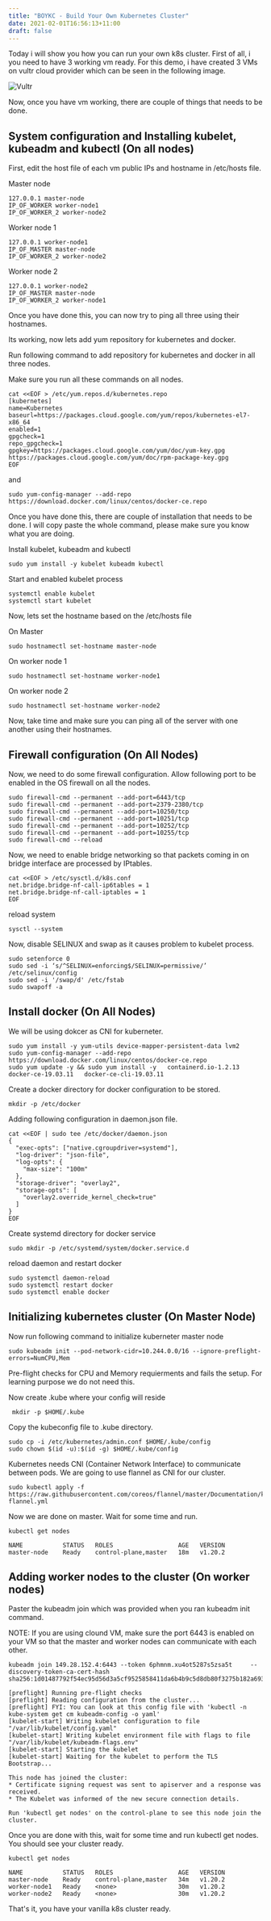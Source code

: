```yaml
---
title: "BOYKC - Build Your Own Kubernetes Cluster"
date: 2021-02-01T16:56:13+11:00
draft: false
---
```


Today i will show you how you can run your own k8s cluster. First of all, i you need to have 3 working vm ready. For this demo, i have created 3 VMs on vultr cloud provider which can be seen in the following image.

![Vultr](/img/vultr-ym.png)

Now, once you have vm working, there are couple of things that needs to be done.

## System configuration  and Installing kubelet, kubeadm and kubectl (On all nodes)

First, edit the host file of each vm public IPs and hostname in /etc/hosts file.


Master node
```
127.0.0.1 master-node
IP_OF_WORKER worker-node1
IP_OF_WORKER_2 worker-node2
```

Worker node 1
```
127.0.0.1 worker-node1
IP_OF_MASTER master-node
IP_OF_WORKER_2 worker-node2
```

Worker node 2
```
127.0.0.1 worker-node2
IP_OF_MASTER master-node
IP_OF_WORKER_2 worker-node1
```

Once you have done this, you can now try to ping all three using their hostnames.

Its working, now lets add yum repository for kubernetes and docker.

Run following command to add repository for kubernetes and docker in all three nodes.

Make sure you run all these commands on all nodes.
```
cat <<EOF > /etc/yum.repos.d/kubernetes.repo
[kubernetes]
name=Kubernetes
baseurl=https://packages.cloud.google.com/yum/repos/kubernetes-el7-x86_64
enabled=1
gpgcheck=1
repo_gpgcheck=1
gpgkey=https://packages.cloud.google.com/yum/doc/yum-key.gpg https://packages.cloud.google.com/yum/doc/rpm-package-key.gpg
EOF
```

and 

```
sudo yum-config-manager --add-repo   https://download.docker.com/linux/centos/docker-ce.repo
```

Once you have done this, there are couple of installation that needs to be done. I will copy paste the whole command, please make sure you know what you are doing. 

Install kubelet, kubeadm and kubectl 
```
sudo yum install -y kubelet kubeadm kubectl
```

Start and enabled kubelet process
```
systemctl enable kubelet
systemctl start kubelet
```

Now, lets set the hostname based on the /etc/hosts file

On Master
```
sudo hostnamectl set-hostname master-node
```

On worker node 1
```
sudo hostnamectl set-hostname worker-node1
```

On worker node 2
```
sudo hostnamectl set-hostname worker-node2
```

Now, take time and make sure you can ping all of the server with one another using their hostnames.

## Firewall configuration (On All Nodes)

Now, we need to do some firewall configuration. Allow following port to be enabled in the OS firewall on all the nodes.
```
sudo firewall-cmd --permanent --add-port=6443/tcp
sudo firewall-cmd --permanent --add-port=2379-2380/tcp
sudo firewall-cmd --permanent --add-port=10250/tcp
sudo firewall-cmd --permanent --add-port=10251/tcp
sudo firewall-cmd --permanent --add-port=10252/tcp
sudo firewall-cmd --permanent --add-port=10255/tcp
sudo firewall-cmd --reload
```

Now, we need to enable bridge networking so that packets coming in on bridge interface are processed by IPtables.
```
cat <<EOF > /etc/sysctl.d/k8s.conf
net.bridge.bridge-nf-call-ip6tables = 1
net.bridge.bridge-nf-call-iptables = 1
EOF
```

reload system
```
sysctl --system
```

Now, disable SELINUX and swap as it causes problem to kubelet process.
```
sudo setenforce 0
sudo sed -i ‘s/^SELINUX=enforcing$/SELINUX=permissive/’ /etc/selinux/config
sudo sed -i '/swap/d' /etc/fstab
sudo swapoff -a
```

## Install docker (On All Nodes)

We will be using dokcer as CNI for kuberneter. 

```
sudo yum install -y yum-utils device-mapper-persistent-data lvm2
sudo yum-config-manager --add-repo   https://download.docker.com/linux/centos/docker-ce.repo
sudo yum update -y && sudo yum install -y   containerd.io-1.2.13   docker-ce-19.03.11   docker-ce-cli-19.03.11
```

Create a docker directory for docker configuration to be stored.
```
mkdir -p /etc/docker
```

Adding following configuration in daemon.json file.
```
cat <<EOF | sudo tee /etc/docker/daemon.json
{
  "exec-opts": ["native.cgroupdriver=systemd"],
  "log-driver": "json-file",
  "log-opts": {
    "max-size": "100m"
  },
  "storage-driver": "overlay2",
  "storage-opts": [
    "overlay2.override_kernel_check=true"
  ]
}
EOF
```

Create systemd directory for docker service
```
sudo mkdir -p /etc/systemd/system/docker.service.d
```

reload daemon and restart docker
```
sudo systemctl daemon-reload
sudo systemctl restart docker
sudo systemctl enable docker
```

## Initializing kubernetes cluster (On Master Node)

Now run following command to initialize kuberneter master node
```
sudo kubeadm init --pod-network-cidr=10.244.0.0/16 --ignore-preflight-errors=NumCPU,Mem
```

Pre-flight checks for CPU and Memory requierments and fails the setup. For learning purpose we do not need this.

Now create .kube where your config will reside
```
 mkdir -p $HOME/.kube
```

Copy the kubeconfig file to .kube directory.
```
sudo cp -i /etc/kubernetes/admin.conf $HOME/.kube/config
sudo chown $(id -u):$(id -g) $HOME/.kube/config
```

Kubernetes needs CNI (Container Network Interface) to communicate between pods. We are going to use flannel as CNI for our cluster.
```
sudo kubectl apply -f https://raw.githubusercontent.com/coreos/flannel/master/Documentation/kube-flannel.yml
```

Now we are done on master. Wait for some time and run.
```
kubectl get nodes

NAME           STATUS   ROLES                  AGE   VERSION
master-node    Ready    control-plane,master   18m   v1.20.2
```

## Adding worker nodes to the cluster  (On worker nodes)

Paster the kubeadm join which was provided when you ran kubeadm init command.

NOTE: If you are using clound VM, make sure the port 6443 is enabled on your VM so that the master and worker nodes can communicate with each other.

```
kubeadm join 149.28.152.4:6443 --token 6phmnm.xu4ot5287s5zsa5t     --discovery-token-ca-cert-hash sha256:1d01487792f54ec95d56d3a5cf9525858411da6b4b9c5d8db80f3275b182a693 

[preflight] Running pre-flight checks
[preflight] Reading configuration from the cluster...
[preflight] FYI: You can look at this config file with 'kubectl -n kube-system get cm kubeadm-config -o yaml'
[kubelet-start] Writing kubelet configuration to file "/var/lib/kubelet/config.yaml"
[kubelet-start] Writing kubelet environment file with flags to file "/var/lib/kubelet/kubeadm-flags.env"
[kubelet-start] Starting the kubelet
[kubelet-start] Waiting for the kubelet to perform the TLS Bootstrap...

This node has joined the cluster:
* Certificate signing request was sent to apiserver and a response was received.
* The Kubelet was informed of the new secure connection details.

Run 'kubectl get nodes' on the control-plane to see this node join the cluster.

```


Once you are done with this, wait for some time and run kubectl get nodes. You should see your cluster ready.

```
kubectl get nodes

NAME           STATUS   ROLES                  AGE   VERSION
master-node    Ready    control-plane,master   34m   v1.20.2
worker-node1   Ready    <none>                 30m   v1.20.2
worker-node2   Ready    <none>                 30m   v1.20.2
```

That's it, you have your vanilla k8s cluster ready.